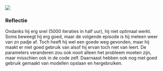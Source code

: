 <img src="https://cdn.discordapp.com/attachments/807328921010962494/923670345309900831/Figure_2.png"/>

### Reflectie
Ondanks hij erg snel (5000 iteraties in half uur), hij niet optimaal werkt. Soms beweegt hij erg goed, maar de volgende episode is hij meteen weer van zn padje af. Toch heeft hij wel een goede weg gevonden, maar hij maakt er niet goed gebruik van alsof hij ervan toch niet van leert. De parameters veranderen zou ook nooit alleen het probleem moeten zijn, maar misschien ook in de code zelf. Daarnaast hebben ook nog niet goed gebruik gemaakt van modellen opslaan en hergebruiken.
